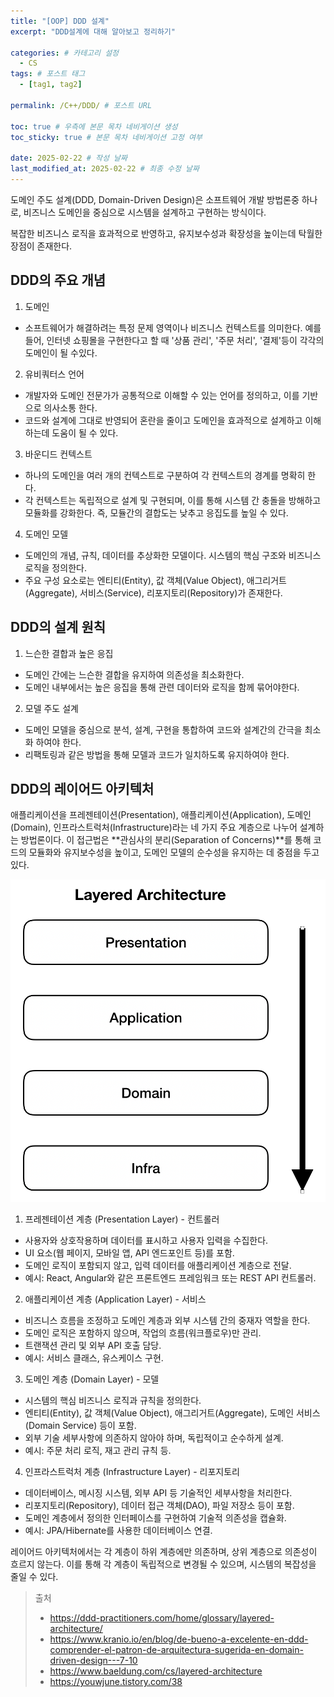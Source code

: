 ```yaml
---
title: "[OOP] DDD 설계"
excerpt: "DDD설계에 대해 알아보고 정리하기"

categories: # 카테고리 설정
  - CS
tags: # 포스트 태그
  - [tag1, tag2]

permalink: /C++/DDD/ # 포스트 URL

toc: true # 우측에 본문 목차 네비게이션 생성
toc_sticky: true # 본문 목차 네비게이션 고정 여부

date: 2025-02-22 # 작성 날짜
last_modified_at: 2025-02-22 # 최종 수정 날짜
---
```


도메인 주도 설계(DDD, Domain-Driven Design)은 소프트웨어 개발 방법론중 하나로, 비즈니스 도메인을 중심으로 시스템을 설계하고 구현하는 방식이다.

복잡한 비즈니스 로직을 효과적으로 반영하고, 유지보수성과 확장성을 높이는데 탁월한 장점이 존재한다.

## DDD의 주요 개념

1. 도메인
- 소프트웨어가 해결하려는 특정 문제 영역이나 비즈니스 컨텍스트를 의미한다. 예를 들어, 인터넷 쇼핑몰을 구현한다고 할 때 '상품 관리', '주문 처리', '결제'등이 각각의 도메인이 될 수있다.
2. 유비쿼터스 언어
- 개발자와 도메인 전문가가 공통적으로 이해할 수 있는 언어를 정의하고, 이를 기반으로 의사소통 한다.
- 코드와 설계에 그대로 반영되어 혼란을 줄이고 도메인을 효과적으로 설계하고 이해하는데 도움이 될 수 있다.
3. 바운디드 컨텍스트
- 하나의 도메인을 여러 개의 컨텍스트로 구분하여 각 컨텍스트의 경계를 명확히 한다.
- 각 컨텍스트는 독립적으로 설계 및 구현되며, 이를 통해 시스템 간 충돌을 방해하고 모듈화를 강화한다. 즉, 모듈간의 결합도는 낮추고 응집도를 높일 수 있다.
4. 도메인 모델
- 도메인의 개념, 규칙, 데이터를 추상화한 모델이다. 시스템의 핵심 구조와 비즈니스 로직을 정의한다.
- 주요 구성 요소로는 엔티티(Entity), 값 객체(Value Object), 애그리거트(Aggregate), 서비스(Service), 리포지토리(Repository)가 존재한다.

## DDD의 설계 원칙
1. 느슨한 결합과 높은 응집
- 도메인 간에는 느슨한 결합을 유지하여 의존성을 최소화한다.
- 도메인 내부에서는 높은 응집을 통해 관련 데이터와 로직을 함께 묶어야한다.
2. 모델 주도 설계
- 도메인 모델을 중심으로 분석, 설계, 구현을 통합하여 코드와 설계간의 간극을 최소화 하여야 한다.
- 리팩토링과 같은 방법을 통해 모델과 코드가 일치하도록 유지하여야 한다.

## DDD의 레이어드 아키텍처

애플리케이션을 프레젠테이션(Presentation), 애플리케이션(Application), 도메인(Domain), 인프라스트럭처(Infrastructure)라는 네 가지 주요 계층으로 나누어 설계하는 방법론이다. 이 접근법은 **관심사의 분리(Separation of Concerns)**를 통해 코드의 모듈화와 유지보수성을 높이고, 도메인 모델의 순수성을 유지하는 데 중점을 두고 있다.

![ddd](/assets/images/posts_img/DDD.png)

1. 프레젠테이션 계층 (Presentation Layer) - 컨트롤러
  - 사용자와 상호작용하며 데이터를 표시하고 사용자 입력을 수집한다.
  - UI 요소(웹 페이지, 모바일 앱, API 엔드포인트 등)를 포함.
  - 도메인 로직이 포함되지 않고, 입력 데이터를 애플리케이션 계층으로 전달.
  - 예시: React, Angular와 같은 프론트엔드 프레임워크 또는 REST API 컨트롤러.
2. 애플리케이션 계층 (Application Layer) - 서비스
  - 비즈니스 흐름을 조정하고 도메인 계층과 외부 시스템 간의 중재자 역할을 한다.
  - 도메인 로직은 포함하지 않으며, 작업의 흐름(워크플로우)만 관리.
  - 트랜잭션 관리 및 외부 API 호출 담당.
  - 예시: 서비스 클래스, 유스케이스 구현.
3. 도메인 계층 (Domain Layer) - 모델
  - 시스템의 핵심 비즈니스 로직과 규칙을 정의한다.
  - 엔티티(Entity), 값 객체(Value Object), 애그리거트(Aggregate), 도메인 서비스(Domain Service) 등이 포함.
  - 외부 기술 세부사항에 의존하지 않아야 하며, 독립적이고 순수하게 설계.
  - 예시: 주문 처리 로직, 재고 관리 규칙 등.
4. 인프라스트럭처 계층 (Infrastructure Layer) - 리포지토리
  - 데이터베이스, 메시징 시스템, 외부 API 등 기술적인 세부사항을 처리한다.
  - 리포지토리(Repository), 데이터 접근 객체(DAO), 파일 저장소 등이 포함.
  - 도메인 계층에서 정의한 인터페이스를 구현하여 기술적 의존성을 캡슐화.  
  - 예시: JPA/Hibernate를 사용한 데이터베이스 연결.

레이어드 아키텍처에서는 각 계층이 하위 계층에만 의존하며, 상위 계층으로 의존성이 흐르지 않는다. 이를 통해 각 계층이 독립적으로 변경될 수 있으며, 시스템의 복잡성을 줄일 수 있다.


> 출처
> - https://ddd-practitioners.com/home/glossary/layered-architecture/
> - https://www.kranio.io/en/blog/de-bueno-a-excelente-en-ddd-comprender-el-patron-de-arquitectura-sugerida-en-domain-driven-design---7-10
> - https://www.baeldung.com/cs/layered-architecture
> - https://youwjune.tistory.com/38
